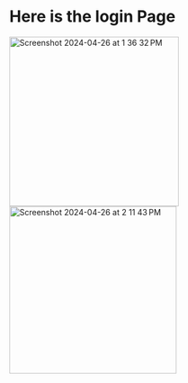 # Here is the login Page

<img width="301" alt="Screenshot 2024-04-26 at 1 36 32 PM" src="https://github.com/Omveer99/Login-Page-Swift-UI/assets/109145701/5905fdfd-4ed5-45ce-b74f-b5c56106bba5">

<img width="297" alt="Screenshot 2024-04-26 at 2 11 43 PM" src="https://github.com/Omveer99/Login-Page-Swift-UI/assets/109145701/665ed19b-7bdc-4163-ab88-e8f87e5c358d">
